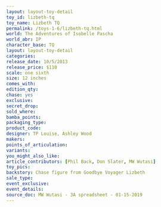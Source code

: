 ```yaml
---
layout: layout-toy-detail 
toy_id: lizbeth-tq
toy_name: Lizbeth TQ
permalink: /toys-1-6/lizbeth-tq.html
world: The Adventures of Isobelle Pascha
world_abr: IP
character_base: TQ
layout: layout-toy-detail
categories: 
release_date: 10/5/2013
release_price: $110 
scale: one sixth
size: 12 inches
comes_with: 
edition_qty: 
chase: yes
exclusive: 
secret_drop: 
sold_where: 
bamba_points: 
packaging_type: 
product_code:
designer: TP Louise, Ashley Wood
makers: 
points_of_articulation: 
variants: 
you_might_also_like: 
article_contributors: [Phil Back, Don Slater, MW Wutasi]
toy_pics: 
backstory: Chase figure from Goodbye Voyager Lizbeth
sale_type: 
event_exclusive: 
event_details: 
source_doc: MW Wutasi - 3A spreadsheet - 01-15-2019
---
```

